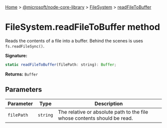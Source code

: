 [Home](./index) &gt; [@microsoft/node-core-library](./node-core-library.md) &gt; [FileSystem](./node-core-library.filesystem.md) &gt; [readFileToBuffer](./node-core-library.filesystem.readfiletobuffer.md)

# FileSystem.readFileToBuffer method

Reads the contents of a file into a buffer. Behind the scenes is uses `fs.readFileSync()`<!-- -->.

**Signature:**
```javascript
static readFileToBuffer(filePath: string): Buffer;
```
**Returns:** `Buffer`

## Parameters

|  Parameter | Type | Description |
|  --- | --- | --- |
|  `filePath` | `string` | The relative or absolute path to the file whose contents should be read. |

